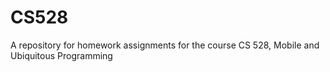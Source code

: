 # CS528
A repository for homework assignments for the course CS 528, Mobile and Ubiquitous Programming
